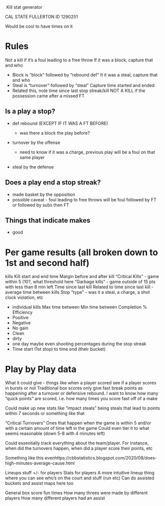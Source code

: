  Kill stat generator

CAL STATE FULLERTON ID
1290251

Would be cool to have times on it

# Rules
Not a kill if it’s a foul leading to a free throw
If it was a block, capture that and who
  - Block is “block” followed by “rebound def”
It it was a steal, capture that and who
  - Steal is “turnover” followed by “steal”
Capture time started and ended
- Related this, note time since last stop streak/kill
NOT A KILL if the possession came after a missed FT

## Is a play a stop?
  - def rebound (EXCEPT IF IT WAS A FT BEFORE)
    - was there a block the play before?

  - turnover by the offense
    - need to know if it was a charge, previous play will be a foul on that same player
  - steal by the defense

## Does a play end a stop streak?
 - made basket by the opposition
 - possible caveat - foul leading to free throws
	will be foul followed by FT or followed by subs then FT

## Things that indicate makes
 - good

# Per game results (all broken down to 1st and second half)
kills
Kill start and end time
Margin before and after kill
“Critical Kills” - game within 5 (10?, what threshold here
“Garbage kills” - game outside of 15 pts with less than 8 min left
Time since last kill
Related to time since last kill - average time between kills
Stop “type” - was it a steal, a charge, a shot clock violation, etc
  - individual kills
Max time between
Min time between
Completion %
Efficiency
- Positive
- Negative
- No gain
- Clean
- dirty
- one day maybe even shooting percentages during the stop streak
- Time start (1st stop) to time end (their bucket)

# Play by Play data
What it could give - things like when a player scored see if a player scores in bursts or not
Traditional box scores only give fast break points as happening after a turnover or defensive rebound. I want to know how many “quick points” are scored, i.e. how many times you score fast off of a make

Could make up new stats like “impact steals” being steals that lead to points within 7 seconds or something like that

“Critical Turnovers”
Ones that happen when the game is within 5 and/or with a certain amount of time left in the game
Could even tier it to what seems reasonable (down 5-8 with 4 minutes left)

Could essentially track everything about the team/player. For instance, when did the turnovers happen, when did a player score their points, etc

Something like this evenhttps://cbbstatistics.blogspot.com/2020/08/does-high-minutes-average-cause.html

Lineups stuff
+/- for players
Stats for players
A more intuitive lineup thing where you can see who’s on the court and stuff (run etc)
Can do assisted buckets and assist maps here too

General box score fun times
How many threes were made by different players
How many different players had an assist
